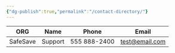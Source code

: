 ```yaml
---
{"dg-publish":true,"permalink":"/contact-directory/"}
---
```



| ORG      | Name    | Phone        | Email          |
| -------- | ------- | ------------ | -------------- |
| SafeSave | Support | 555 888-2400 | test@email.com |
